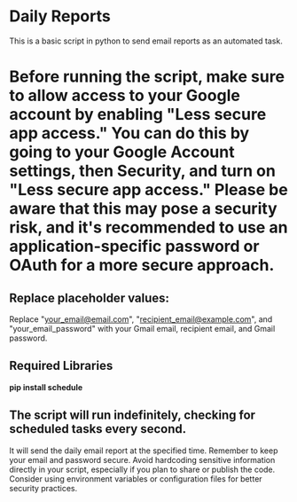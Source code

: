 # Daily Reports
This is a basic script in python to send email reports as an automated task. 

# Before running the script, make sure to allow access to your Google account by enabling "Less secure app access." You can do this by going to your Google Account settings, then Security, and turn on "Less secure app access." Please be aware that this may pose a security risk, and it's recommended to use an application-specific password or OAuth for a more secure approach.

## Replace placeholder values:
Replace "your_email@email.com", "recipient_email@example.com", and "your_email_password" with your Gmail email, recipient email, and Gmail password.

## Required Libraries

  **pip install schedule**



## The script will run indefinitely, checking for scheduled tasks every second. 
It will send the daily email report at the specified time. Remember to keep your email and password secure. Avoid hardcoding sensitive information directly in your script, especially if you plan to share or publish the code. Consider using environment variables or configuration files for better security practices.
